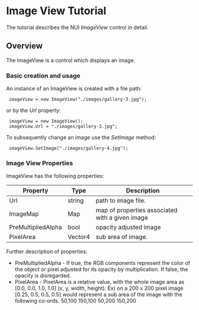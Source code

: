 # Image View Tutorial

The tutorial describes the NUI _ImageView_ control in detail.

## Overview

The ImageView is a control which displays an image.  

### Basic creation and usage

An instance of an ImageView is created with a file path: 

~~~{.cs}
 imageView = new ImageView("./images/gallery-3.jpg");
~~~

or by the _Url_ property:

~~~{.cs}
 imageView = new ImageView();
 imageView.Url = "./images/gallery-3.jpg";
~~~

To subsequently change an image use the _SetImage_ method:

~~~{.cs}
 imageView.SetImage("./images/gallery-4.jpg");
~~~
 
### Image View Properties

ImageView has the following properties:

| Property  | Type | Description 
| ------------ | ------------ | ------------ |
| Url | string  | path to image file.
| ImageMap | Map | map of properties associated with a given image
| PreMultipliedAlpha | bool | opacity adjusted image
| PixelArea | Vector4 | sub area of image.

Further description of properties:

+ PreMultipliedAlpha - If true, the RGB components represent the color of the object or pixel adjusted for its opacity
                       by multiplication. If false, the opacity is disregarded.
+ PixelArea          - PixelArea is a relative value, with the whole image area as [0.0, 0.0, 1.0, 1.0] (x, y, width, height).
                       Ex) on a 200 x 200 pixel image [0.25, 0.5, 0.5, 0.5] would represent a sub area
                       of the image with the following co-ords. 50,100 150,100 50,200 150,200

